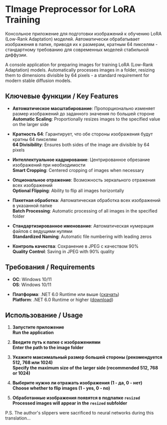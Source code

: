 # TImage Preprocessor for LoRA Training

Консольное приложение для подготовки изображений к обучению LoRA (Low-Rank Adaptation) моделей. Автоматически обрабатывает изображения в папке, приводя их к размерам, кратным 64 пикселям - стандартному требованию для современных моделей стабильной диффузии.

A console application for preparing images for training LoRA (Low-Rank Adaptation) models. Automatically processes images in a folder, resizing them to dimensions divisible by 64 pixels - a standard requirement for modern stable diffusion models.

## Ключевые функции / Key Features

- **Автоматическое масштабирование**: Пропорционально изменяет размер изображений до заданного значения по большей стороне  
  **Automatic Scaling**: Proportionally resizes images to the specified value on the larger side
  
- **Кратность 64**: Гарантирует, что обе стороны изображения будут кратны 64 пикселям  
  **64 Divisibility**: Ensures both sides of the image are divisible by 64 pixels
  
- **Интеллектуальное кадрирование**: Центрированное обрезание изображений при необходимости  
  **Smart Cropping**: Centered cropping of images when necessary
  
- **Опциональное отражение**: Возможность зеркального отражения всех изображений  
  **Optional Flipping**: Ability to flip all images horizontally
  
- **Пакетная обработка**: Автоматическая обработка всех изображений в указанной папке  
  **Batch Processing**: Automatic processing of all images in the specified folder
  
- **Стандартизированное именование**: Автоматическая нумерация файлов с ведущими нулями  
  **Standardized Naming**: Automatic file numbering with leading zeros
  
- **Контроль качества**: Сохранение в JPEG с качеством 90%  
  **Quality Control**: Saving in JPEG with 90% quality

## Требования / Requirements

- **ОС**: Windows 10/11  
  **OS**: Windows 10/11
  
- **Платформа**: .NET 6.0 Runtime или выше ([скачать](https://dotnet.microsoft.com/en-us/download/dotnet/6.0))  
  **Platform**: .NET 6.0 Runtime or higher ([download](https://dotnet.microsoft.com/en-us/download/dotnet/6.0))

## Использование / Usage

1. **Запустите приложение**  
   **Run the application**
   
2. **Введите путь к папке с изображениями**  
   **Enter the path to the image folder**
   
3. **Укажите максимальный размер большей стороны (рекомендуется 512, 768 или 1024)**  
   **Specify the maximum size of the larger side (recommended 512, 768 or 1024)**
   
4. **Выберите нужно ли отражать изображения (1 - да, 0 - нет)**  
   **Choose whether to flip images (1 - yes, 0 - no)**
   
5. **Обработанные изображения появятся в подпапке `resized`**  
   **Processed images will appear in the `resized` subfolder**

P.S. The author's slippers were sacrificed to neural networks during this translation...
